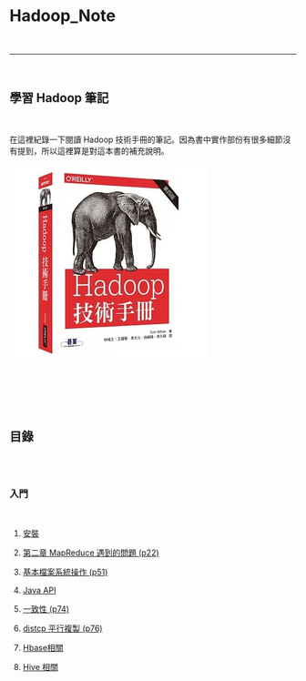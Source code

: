 # Hadoop_Note

<br>

---

<br>

## 學習 Hadoop 筆記

<br>

在這裡紀錄一下閱讀 Hadoop 技術手冊的筆記。因為書中實作部份有很多細節沒有提到，所以這裡算是對這本書的補充說明。
<br>

![hadoop_book](imgs/hadoopbook.jpeg)

<br>
<br>
<br>
<br>

## 目錄

<br>
<br>

### 入門

<br>

1. [安裝](basic/install)

2. [第二章 MapReduce 遇到的問題 (p22)](basic/firstMapReduce/README.md)

3. [基本檔案系統操作 (p51)](basic/fsOperating/README.md)

4. [Java API ](api/java/README.md)

5. [一致性 (p74)](coherency/README.md)

4. [distcp 平行複製 (p76)](dfs/distcp/README.md)

5. [Hbase相關](hbase/README.md)

6. [Hive 相關](hive/README.md)